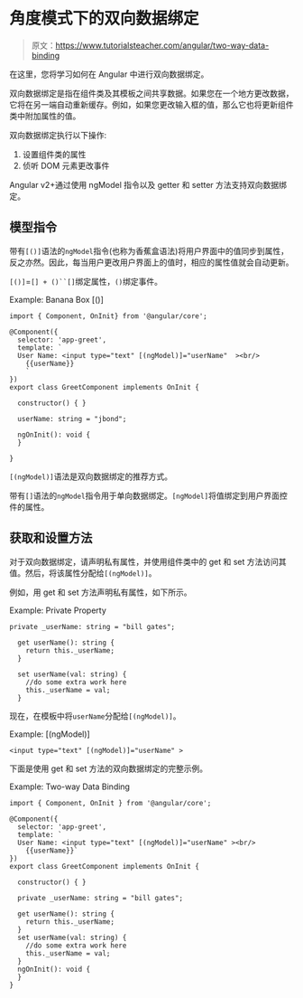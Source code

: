 # 角度模式下的双向数据绑定

> 原文：<https://www.tutorialsteacher.com/angular/two-way-data-binding>

在这里，您将学习如何在 Angular 中进行双向数据绑定。

双向数据绑定是指在组件类及其模板之间共享数据。如果您在一个地方更改数据，它将在另一端自动重新缓存。例如，如果您更改输入框的值，那么它也将更新组件类中附加属性的值。

双向数据绑定执行以下操作:

1.  设置组件类的属性
2.  侦听 DOM 元素更改事件

Angular v2+通过使用 ngModel 指令以及 getter 和 setter 方法支持双向数据绑定。

## 模型指令

带有`[()]`语法的`ngModel`指令(也称为香蕉盒语法)将用户界面中的值同步到属性，反之亦然。因此，每当用户更改用户界面上的值时，相应的属性值就会自动更新。

`[()]`=`[] + ()``[]`绑定属性，`()`绑定事件。

Example: Banana Box [()] 

```
import { Component, OnInit} from '@angular/core';

@Component({
  selector: 'app-greet',
  template: `
  User Name: <input type="text" [(ngModel)]="userName"  ><br/>
    {{userName}}
    `
})
export class GreetComponent implements OnInit {

  constructor() { }

  userName: string = "jbond";

  ngOnInit(): void {
  }

}
```

`[(ngModel)]`语法是双向数据绑定的推荐方式。

带有`[]`语法的`ngModel`指令用于单向数据绑定。`[ngModel]`将值绑定到用户界面控件的属性。

## 获取和设置方法

对于双向数据绑定，请声明私有属性，并使用组件类中的 get 和 set 方法访问其值。然后，将该属性分配给`[(ngModel)]`。

例如，用 get 和 set 方法声明私有属性，如下所示。

Example: Private Property 

```
private _userName: string = "bill gates";

  get userName(): string {
    return this._userName;
  }

  set userName(val: string) {
    //do some extra work here
    this._userName = val;
  }
```

现在，在模板中将`userName`分配给`[(ngModel)]`。

Example: [(ngModel)] 

```
<input type="text" [(ngModel)]="userName" >
```

下面是使用 get 和 set 方法的双向数据绑定的完整示例。

Example: Two-way Data Binding 

```
import { Component, OnInit } from '@angular/core';

@Component({
  selector: 'app-greet',
  template: `
  User Name: <input type="text" [(ngModel)]="userName" ><br/>
    {{userName}}`
})
export class GreetComponent implements OnInit {

  constructor() { }

  private _userName: string = "bill gates";

  get userName(): string {
    return this._userName;
  }
  set userName(val: string) {
    //do some extra work here
    this._userName = val;
  }
  ngOnInit(): void {
  }
}
```

